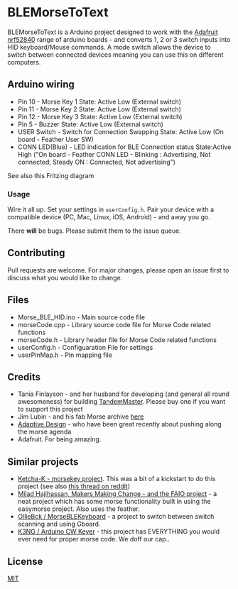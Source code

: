 # BLEMorseToText

BLEMorseToText is a Arduino project designed to work with the [Adafruit nrf52840](https://www.adafruit.com/product/4062) range of arduino boards - and converts 1, 2 or 3 switch inputs into HID keyboard/Mouse commands. A mode switch allows the device to switch between connected devices meaning you can use this on different computers.

## Arduino wiring

* Pin 10 - Morse Key 1 	State: Active Low (External switch)
* Pin 11 - Morse Key 2	State: Active Low (External switch)
* Pin 12 - Morse Key 3	State: Active Low (External switch)
* Pin 5 - Buzzer State: Active Low (External switch)
* USER Switch - Switch for Connection Swapping	State: Active Low (On board - Feather User SW)
* CONN LED(Blue) - LED indication for BLE Connection status State:Active High ("On board - Feather CONN LED - Blinking : Advertising, Not connected, Steady ON : Connected, Not advertising")

See also this Fritzing diagram 

### Usage

Wire it all up. Set your settings in ``userConfig.h``. Pair your device with a compatible device (PC, Mac, Linux, iOS, Android) - and away you go.

There **will** be bugs. Please submit them to the issue queue. 


## Contributing
Pull requests are welcome. For major changes, please open an issue first to discuss what you would like to change.


## Files

* Morse_BLE_HID.ino - Main source code file
* morseCode.cpp - Library source code file for Morse Code related functions
* morseCode.h - Library header file for Morse Code related functions
* userConfig.h - Configuaration File for settings
* userPinMap.h - Pin mapping file


## Credits

* Tania Finlayson - and her husband for developing (and general all round awesomeness) for building [TandemMaster](http://tandemmaster.org). Please buy one if you want to support this project
* Jim Lubin - and his fab Morse archive [here](https://www.makoa.org/jlubin/morsecode.htm)
* [Adaptive Design](https://www.adaptivedesign.org) - who have been great recently about pushing along the morse agenda
* Adafruit. For being amazing.

## Similar projects

* [Ketcha-K - morsekey project](https://github.com/ketcha-k/morsekey). This was a bit of a kickstart to do this project (see also [this thread on reddit](https://www.reddit.com/r/arduino/comments/gaplhs/usb_morse_key_using_pro_micro/))
* [Milad Hajihassan, Makers Making Change - and the FAIO project](https://www.makersmakingchange.com/project/faio-feather-all-in-one-switch/) - a neat project which has some morse functionality built in using the easymorse project. Also uses the feather. 
* [OllieBck / MorseBLEKeyboard](https://github.com/OllieBck/MorseBLEKeyBoard) - a project to switch between switch scanning and using Gboard. 
* [K3NG / Arduino CW Keyer](https://blog.radioartisan.com/arduino-cw-keyer/) - this project has EVERYTHING you would ever need for proper morse code. We doff our cap.. 


## License
[MIT](https://choosealicense.com/licenses/mit/)